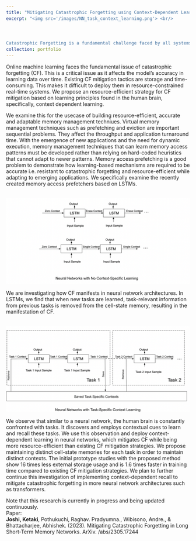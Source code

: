 ```yaml
---
title: "Mitigating Catastrophic Forgetting using Context-Dependent Learning"
excerpt: "<img src='/images/NN_task_context_learning.png'> <br/>



Catastrophic Forgetting is a fundamental challenge faced by all systems that learn online. We propose leveraging the cognitive inspiration of context-dependent learning to reduce forgetting in a resource-efficient manner."
collection: portfolio
---
```


Online machine learning faces the fundamental issue of catastrophic forgetting (CF). This is a critical issue as it affects the model’s accuracy in learning data over time. Existing CF mitigation tactics are storage and time-consuming. This makes it difficult to deploy them in resource-constrained real-time systems. We propose an resource-efficient strategy for CF mitigation based on learning principles found in the human brain, specifically, context dependent learning.

We examine this for the usecase of building resource-efficient, accurate and adaptable memory management techniues. Virtual memory management techniques such as prefetching and eviction are important sequential problems. They affect the throughput and application turnaround time. With the emergence of new applications and the need for dynamic execution, memory management techniques that can learn memory access patterns must be developed rather than relying on hard-coded heuristics that cannot adapt to newer patterns. Memory access prefetching is a good problem to demonstrate how learning-based mechanisms are required to be accurate i.e. resistant to catastrophic forgetting and resource-efficient while adapting to emerging applications. We specifically examine the recently created memory access prefetchers based on LSTMs.

<br/><img src='/images/NN_No_task_context_learning.png'>

We are investigating how CF manifests in neural network architectures. In LSTMs, we find that when new tasks are learned, task-relevant information from previous tasks is removed from the cell-state memory, resulting in the manifestation of CF.

<br/><img src='/images/NN_task_context_learning.png'> 

We observe that similar to a neural network, the human brain is constantly confronted with tasks. It discovers and employs contextual cues to learn and recall these tasks. We use this observation and deploy context-dependent learning in neural networks, which mitigates CF while being more resource-efficient than existing CF mitigation strategies. We propose maintaining distinct cell-state memories for each task in order to maintain distinct contexts. The initial prototype studies with the proposed method show 16 times less external storage usage and is 1.6 times faster in training time compared to existing CF mitigation strategies. 
We plan to further continue this investigation of implementing context-dependent recall to mitigate catastrophic forgetting in more neural network architectures such as transformers. 

Note that this research is currently in progress and being updated continuously.
<br/>
Paper: 
<br/>
**Joshi, Ketaki**, Pothukuchi, Raghav. Pradyumna., Wibisono, Andre., & Bhattacharjee, Abhishek. (2023). Mitigating Catastrophic Forgetting in Long Short-Term Memory Networks. ArXiv. /abs/2305.17244

